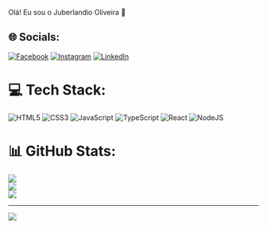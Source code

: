 Olá! Eu sou o Juberlandio Oliveira 👋


## 🌐 Socials:
[![Facebook](https://img.shields.io/badge/Facebook-%231877F2.svg?logo=Facebook&logoColor=white)](https://facebook.com/https://www.facebook.com/juberlandioOliveiraOficial/) [![Instagram](https://img.shields.io/badge/Instagram-%23E4405F.svg?logo=Instagram&logoColor=white)](https://instagram.com/https://www.instagram.com/berlantec/) [![LinkedIn](https://img.shields.io/badge/LinkedIn-%230077B5.svg?logo=linkedin&logoColor=white)](https://linkedin.com/in/https://www.linkedin.com/in/juberlandiooliveira/) 

# 💻 Tech Stack:
![HTML5](https://img.shields.io/badge/html5-%23E34F26.svg?style=for-the-badge&logo=html5&logoColor=white) ![CSS3](https://img.shields.io/badge/css3-%231572B6.svg?style=for-the-badge&logo=css3&logoColor=white) ![JavaScript](https://img.shields.io/badge/javascript-%23323330.svg?style=for-the-badge&logo=javascript&logoColor=%23F7DF1E) ![TypeScript](https://img.shields.io/badge/typescript-%23007ACC.svg?style=for-the-badge&logo=typescript&logoColor=white) ![React](https://img.shields.io/badge/react-%2320232a.svg?style=for-the-badge&logo=react&logoColor=%2361DAFB) ![NodeJS](https://img.shields.io/badge/node.js-6DA55F?style=for-the-badge&logo=node.js&logoColor=white)
# 📊 GitHub Stats:
![](https://github-readme-stats.vercel.app/api?username=juberlandio&theme=dracula&hide_border=false&include_all_commits=false&count_private=false)<br/>
![](https://github-readme-streak-stats.herokuapp.com/?user=juberlandio&theme=dracula&hide_border=false)<br/>
![](https://github-readme-stats.vercel.app/api/top-langs/?username=juberlandio&theme=dracula&hide_border=false&include_all_commits=false&count_private=false&layout=compact)

---
[![](https://visitcount.itsvg.in/api?id=juberlandio&icon=0&color=0)](https://visitcount.itsvg.in)

<!-- Proudly created with GPRM ( https://gprm.itsvg.in ) -->
